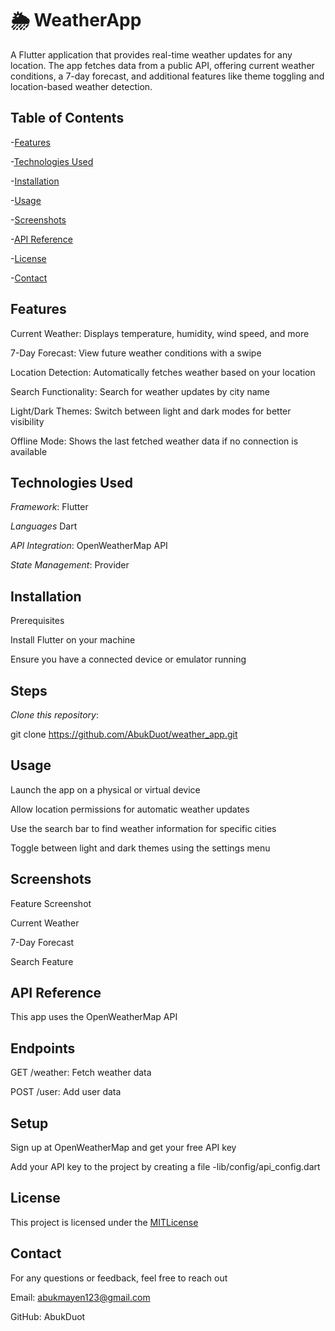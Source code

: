 #  🌦️ WeatherApp

A Flutter application that provides real-time weather updates for any location. The app fetches data from a public API, offering current weather conditions, a 7-day forecast, and additional features like theme toggling and location-based weather detection.

## Table of Contents

-[Features](#Features)

-[Technologies Used](#TechnologiesUsed)

-[Installation](#Installation)

-[Usage](#Usage)

-[Screenshots](#Screenshots)

-[API Reference](#API)

-[License](#MITLicense)

-[Contact](#Contact)

## Features

Current Weather: Displays temperature, humidity, wind speed, and more

7-Day Forecast: View future weather conditions with a swipe

Location Detection: Automatically fetches weather based on your location

Search Functionality: Search for weather updates by city name

Light/Dark Themes: Switch between light and dark modes for better visibility

Offline Mode: Shows the last fetched weather data if no connection is available

## Technologies Used

*Framework*: Flutter

*Languages* Dart

*API Integration*: OpenWeatherMap API

*State Management*: Provider

## Installation

Prerequisites

Install Flutter on your machine

Ensure you have a connected device or emulator running

## Steps

*Clone this repository*:

git clone https://github.com/AbukDuot/weather_app.git

## Usage

Launch the app on a physical or virtual device

Allow location permissions for automatic weather updates

Use the search bar to find weather information for specific cities

Toggle between light and dark themes using the settings menu

## Screenshots

Feature	Screenshot

Current Weather

7-Day Forecast

Search Feature	

## API Reference

This app uses the OpenWeatherMap API

## Endpoints

GET /weather: Fetch weather data

POST /user: Add user data

## Setup

Sign up at OpenWeatherMap and get your free API key

Add your API key to the project by creating a file -lib/config/api_config.dart

## License

This project is licensed under the [MITLicense](#License)

## Contact

For any questions or feedback, feel free to reach out

Email: abukmayen123@gmail.com 

GitHub: AbukDuot
